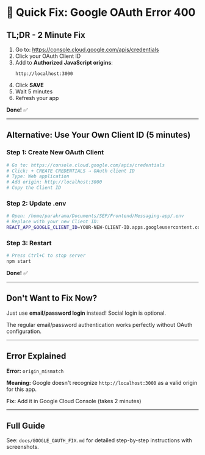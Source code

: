 # 🚀 Quick Fix: Google OAuth Error 400

## TL;DR - 2 Minute Fix

1. Go to: https://console.cloud.google.com/apis/credentials
2. Click your OAuth Client ID
3. Add to **Authorized JavaScript origins**:
   ```
   http://localhost:3000
   ```
4. Click **SAVE**
5. Wait 5 minutes
6. Refresh your app

**Done!** ✅

---

## Alternative: Use Your Own Client ID (5 minutes)

### Step 1: Create New OAuth Client

```bash
# Go to: https://console.cloud.google.com/apis/credentials
# Click: + CREATE CREDENTIALS → OAuth client ID
# Type: Web application
# Add origin: http://localhost:3000
# Copy the Client ID
```

### Step 2: Update .env

```bash
# Open: /home/parakrama/Documents/SEP/Frontend/Messaging-app/.env
# Replace with your new Client ID:
REACT_APP_GOOGLE_CLIENT_ID=YOUR-NEW-CLIENT-ID.apps.googleusercontent.com
```

### Step 3: Restart

```bash
# Press Ctrl+C to stop server
npm start
```

**Done!** ✅

---

## Don't Want to Fix Now?

Just use **email/password login** instead! Social login is optional.

The regular email/password authentication works perfectly without OAuth configuration.

---

## Error Explained

**Error:** `origin_mismatch`

**Meaning:** Google doesn't recognize `http://localhost:3000` as a valid origin for this app.

**Fix:** Add it in Google Cloud Console (takes 2 minutes)

---

## Full Guide

See: `docs/GOOGLE_OAUTH_FIX.md` for detailed step-by-step instructions with screenshots.
